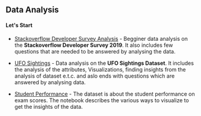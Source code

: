 ## Data Analysis

#### Let's Start
* [Stackoverflow Developer Survey Analysis](https://github.com/syamkakarla98/DataScience_Head_Start/blob/master/DataAnalysis/Stackoverflow_Developer_Survey_Analysis.ipynb) - Begginer data analysis on the **Stackoverflow Developer Survey 2019**. It also includes few questions that are needed to be answered by analysing the data.

* [UFO Sightings](https://github.com/syamkakarla98/DataScience_Head_Start/blob/master/DataAnalysis/UFO_Sightings.ipynb) - Data analysis on the **UFO Sightings Dataset**. It includes the analysis of the attributes, Visualizations, finding insights from the analysis of dataset e.t.c. and aslo ends with questions which are answered by analysing data.

* [Student Performance](https://github.com/syamkakarla98/DataScience_Head_Start/blob/master/DataAnalysis/Student_Preformance.ipynb) - The dataset is about the student performance on exam scores. The notebook describes the various ways to visualize to get the insights of the data.
